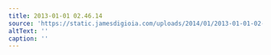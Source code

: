 ```yaml
---
title: 2013-01-01 02.46.14
source: 'https://static.jamesdigioia.com/uploads/2014/01/2013-01-01-02-46-14-scaled.jpg'
altText: ''
caption: ''
---
```


